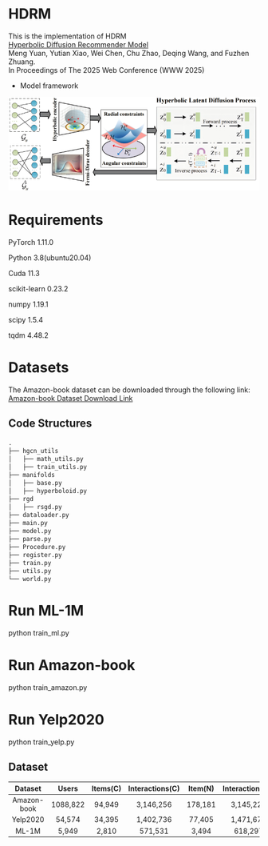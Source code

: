 # HDRM  
This is the implementation of HDRM  
[Hyperbolic Diffusion Recommender Model](#)  
Meng Yuan, Yutian Xiao, Wei Chen, Chu Zhao, Deqing Wang, and Fuzhen Zhuang.  
In Proceedings of The 2025 Web Conference (WWW 2025)


- Model framework

![png](https://github.com/yuanmeng-cpu/HDRM/blob/main/hdrm.png)

# Requirements
PyTorch  1.11.0

Python  3.8(ubuntu20.04)

Cuda  11.3

scikit-learn 0.23.2

numpy 1.19.1

scipy 1.5.4

tqdm 4.48.2

# Datasets
The Amazon-book dataset can be downloaded through the following link:
[Amazon-book Dataset Download Link](https://drive.google.com/file/d/1QYmTpnChuii9CvPBWFecFmhUHczJtjan/view)

## Code Structures

```
.
├── hgcn_utils
│   ├── math_utils.py
│   ├── train_utils.py
├── manifolds
│   ├── base.py
│   ├── hyperboloid.py
├── rgd
│   ├── rsgd.py
├── dataloader.py
├── main.py
├── model.py
├── parse.py
├── Procedure.py
├── register.py
├── train.py
├── utils.py
└── world.py

```

# Run ML-1M
python train_ml.py

# Run Amazon-book
python train_amazon.py

# Run Yelp2020
python train_yelp.py


## Dataset

|  Dataset   |  Users  |  Items(C)  |  Interactions(C)  |   Item(N)   |   Interactions(N) |
|:----------:|:--------:|:--------:|:---------------:|:-----------:|:-----------:|
|    Amazon-book    |  1088,822   |  94,949   |     3,146,256     | 178,181  |3,145,223  |
|  Yelp2020   |  54,574   |  34,395  |    1,402,736    | 77,405  |1,471,675  |
|  ML-1M  |  5,949   |  2,810  |     571,531     | 3,494  |618,297  |
